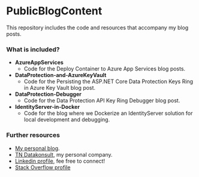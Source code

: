 # PublicBlogContent
This repository includes the code and resources that accompany my blog posts.


### What is included?
* **AzureAppServices**
  - Code for the Deploy Container to Azure App Services blog posts.
* **DataProtection-and-AzureKeyVault**  
  - Code for the Persisting the ASP.NET Core Data Protection Keys Ring in Azure Key Vault blog  post.
* **DataProtection-Debugger**  
  - Code for the Data Protection API Key Ring Debugger blog post.
* **IdentityServer-in-Docker**
  - Code for the blog where we Dockerize an IdentityServer solution for local development and debugging.
  

### Further resources
* <a href="https://nestenius.se/" target="_blank">My personal blog</a>.
* <a href="https://tn-data.se/" target="_blank">TN Datakonsult</a>, my personal company.
* <a href="https://www.linkedin.com/in/torenestenius/" target="_blank">Linkedin profile</a>, fee free to connect!
* <a href="https://stackoverflow.com/users/68490/tore-nestenius" target="_blank">Stack Overflow profile</a>

 
 
